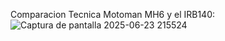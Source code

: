 Comparacion Tecnica Motoman MH6 y el IRB140: 
![Captura de pantalla 2025-06-23 215524](https://github.com/user-attachments/assets/daf2a859-8648-4e5e-8b8d-cba44ccc976d)
